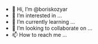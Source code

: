 - 👋 Hi, I’m @boriskozyar
- 👀 I’m interested in ...
- 🌱 I’m currently learning ...
- 💞️ I’m looking to collaborate on ...
- 📫 How to reach me ...

<!---
boriskozyar/boriskozyar is a ✨ special ✨ repository because its `README.md` (this file) appears on your GitHub profile.
You can click the Preview link to take a look at your changes.
--->
